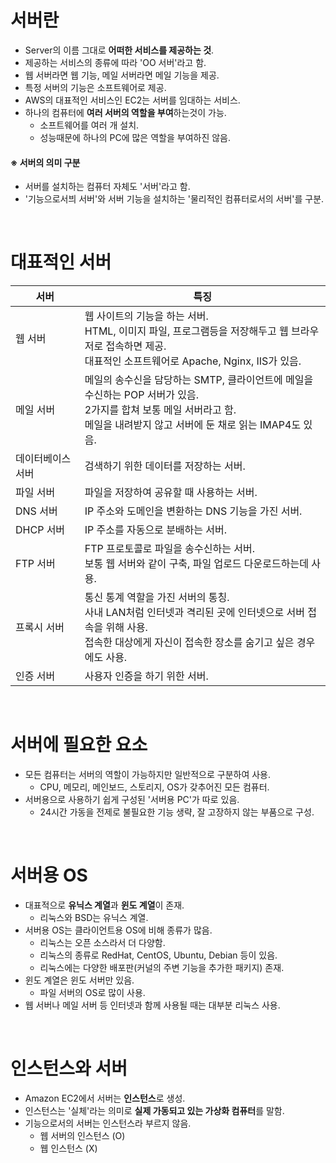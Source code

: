 # 서버란

* Server의 이름 그대로 **어떠한 서비스를 제공하는 것**.
* 제공하는 서비스의 종류에 따라 'OO 서버'라고 함.
* 웹 서버라면 웹 기능, 메일 서버라면 메일 기능을 제공.
* 특정 서버의 기능은 소프트웨어로 제공.
* AWS의 대표적인 서비스인 EC2는 서버를 임대하는 서비스.
* 하나의 컴퓨터에 **여러 서버의 역할을 부여**하는것이 가능.
    * 소프트웨어를 여러 개 설치.
    * 성능때문에 하나의 PC에 많은 역할을 부여하진 않음.

#### ※ 서버의 의미 구분

* 서버를 설치하는 컴퓨터 자체도 '서버'라고 함.
* '기능으로서븨 서버'와 서버 기능을 설치하는 '물리적인 컴퓨터로서의 서버'를 구분.

<br/>

# 대표적인 서버

|서버|특징|
|---|---|
|웹 서버|웹 사이트의 기능을 하는 서버.<br/>HTML, 이미지 파일, 프로그램등을 저장해두고 웹 브라우저로 접속하면 제공.<br/>대표적인 소프트웨어로 Apache, Nginx, IIS가 있음.|
|메일 서버|메일의 송수신을 담당하는 SMTP, 클라이언트에 메일을 수신하는 POP 서버가 있음.<br/>2가지를 합쳐 보통 메일 서버라고 함.<br/>메일을 내려받지 않고 서버에 둔 채로 읽는 IMAP4도 있음.|
|데이터베이스 서버|검색하기 위한 데이터를 저장하는 서버.|
|파일 서버|파일을 저장하여 공유할 때 사용하는 서버.|
|DNS 서버|IP 주소와 도메인을 변환하는 DNS 기능을 가진 서버.|
|DHCP 서버|IP 주소를 자동으로 분배하는 서버.|
|FTP 서버|FTP 프로토콜로 파일을 송수신하는 서버.<br/>보통 웹 서버와 같이 구축, 파일 업로드 다운로드하는데 사용.|
|프록시 서버|통신 통계 역할을 가진 서버의 통칭.<br/>사내 LAN처럼 인터넷과 격리된 곳에 인터넷으로 서버 접속을 위해 사용.<br/>접속한 대상에게 자신이 접속한 장소를 숨기고 싶은 경우에도 사용.|
|인증 서버|사용자 인증을 하기 위한 서버.|

<br/>

# 서버에 필요한 요소

* 모든 컴퓨터는 서버의 역할이 가능하지만 일반적으로 구분하여 사용.
    * CPU, 메모리, 메인보드, 스토리지, OS가 갖추어진 모든 컴퓨터.
* 서버용으로 사용하기 쉽게 구성된 '서버용 PC'가 따로 있음.
    * 24시간 가동을 전제로 불필요한 기능 생략, 잘 고장하지 않는 부품으로 구성.

<br/>

# 서버용 OS

* 대표적으로 **유닉스 계열**과 **윈도 계열**이 존재.
    * 리눅스와 BSD는 유닉스 계열.
* 서버용 OS는 클라이언트용 OS에 비해 종류가 많음.
    * 리눅스는 오픈 소스라서 더 다양함.
    * 리눅스의 종류로 RedHat, CentOS, Ubuntu, Debian 등이 있음.
    * 리눅스에는 다양한 배포판(커널의 주변 기능을 추가한 패키지) 존재.
* 윈도 계열은 윈도 서버만 있음.
    * 파일 서버의 OS로 많이 사용.
* 웹 서버나 메일 서버 등 인터넷과 함께 사용될 때는 대부분 리눅스 사용.

<br/>

# 인스턴스와 서버

* Amazon EC2에서 서버는 **인스턴스**로 생성.
* 인스턴스는 '실체'라는 의미로 **실제 가동되고 있는 가상화 컴퓨터**를 말함.
* 기능으로서의 서버는 인스턴스라 부르지 않음.
    * 웹 서버의 인스턴스 (O)
    * 웹 인스턴스 (X)

